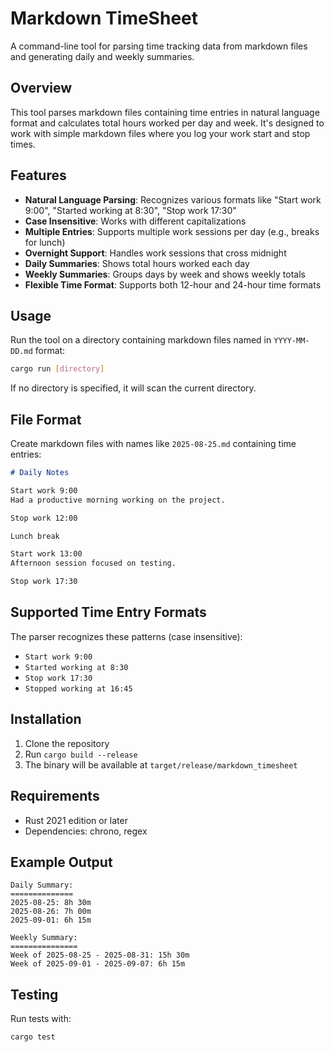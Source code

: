 # Markdown TimeSheet

A command-line tool for parsing time tracking data from markdown files and generating daily and weekly summaries.

## Overview

This tool parses markdown files containing time entries in natural language format and calculates total hours worked per day and week. It's designed to work with simple markdown files where you log your work start and stop times.

## Features

- **Natural Language Parsing**: Recognizes various formats like "Start work 9:00", "Started working at 8:30", "Stop work 17:30"
- **Case Insensitive**: Works with different capitalizations
- **Multiple Entries**: Supports multiple work sessions per day (e.g., breaks for lunch)
- **Overnight Support**: Handles work sessions that cross midnight
- **Daily Summaries**: Shows total hours worked each day
- **Weekly Summaries**: Groups days by week and shows weekly totals
- **Flexible Time Format**: Supports both 12-hour and 24-hour time formats

## Usage

Run the tool on a directory containing markdown files named in `YYYY-MM-DD.md` format:

```bash
cargo run [directory]
```

If no directory is specified, it will scan the current directory.

## File Format

Create markdown files with names like `2025-08-25.md` containing time entries:

```markdown
# Daily Notes

Start work 9:00
Had a productive morning working on the project.

Stop work 12:00

Lunch break

Start work 13:00
Afternoon session focused on testing.

Stop work 17:30
```

## Supported Time Entry Formats

The parser recognizes these patterns (case insensitive):
- `Start work 9:00`
- `Started working at 8:30`
- `Stop work 17:30`
- `Stopped working at 16:45`

## Installation

1. Clone the repository
2. Run `cargo build --release`
3. The binary will be available at `target/release/markdown_timesheet`

## Requirements

- Rust 2021 edition or later
- Dependencies: chrono, regex

## Example Output

```
Daily Summary:
==============
2025-08-25: 8h 30m
2025-08-26: 7h 00m
2025-09-01: 6h 15m

Weekly Summary:
===============
Week of 2025-08-25 - 2025-08-31: 15h 30m
Week of 2025-09-01 - 2025-09-07: 6h 15m
```

## Testing

Run tests with:

```bash
cargo test
```
